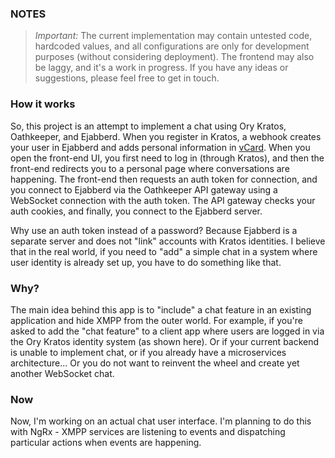 ### NOTES

> *Important:* The current implementation may contain untested code, hardcoded values, and all configurations are only for development purposes (without considering deployment). The frontend may also be laggy, and it's a work in progress. If you have any ideas or suggestions, please feel free to get in touch.

### How it works

So, this project is an attempt to implement a chat using Ory Kratos, Oathkeeper, and Ejabberd. When you register in Kratos, a webhook creates your user in Ejabberd and adds personal information in [vCard](https://xmpp.org/extensions/xep-0054.html). When you open the front-end UI, you first need to log in (through Kratos), and then the front-end redirects you to a personal page where conversations are happening. The front-end then requests an auth token for connection, and you connect to Ejabberd via the Oathkeeper API gateway using a WebSocket connection with the auth token. The API gateway checks your auth cookies, and finally, you connect to the Ejabberd server.

Why use an auth token instead of a password? Because Ejabberd is a separate server and does not "link" accounts with Kratos identities. I believe that in the real world, if you need to "add" a simple chat in a system where user identity is already set up, you have to do something like that.


### Why?


The main idea behind this app is to "include" a chat feature in an existing application and hide XMPP from the outer world. For example, if you're asked to add the "chat feature" to a client app where users are logged in via the Ory Kratos identity system (as shown here). Or if your current backend is unable to implement chat, or if you already have a microservices architecture... Or you do not want to reinvent the wheel and create yet another WebSocket chat.

### Now

Now, I'm working on an actual chat user interface. I'm planning to do this with NgRx - XMPP services are listening to events and dispatching particular actions when events are happening.